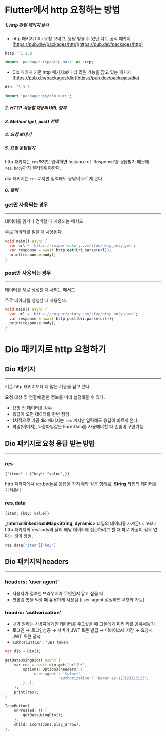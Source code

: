 # Flutter에서 http 요청하는 방법

##### 1. http 관련 패키지 설치

- http 패키지
  http 요청 보내고, 응답 받을 수 있단 다트 공식 패키지.
  [https://pub.dev/packages/http](https://pub.dev/packages/http)

```dart
http: ^1.1.0

import 'package:http/http.dart' as http;
```

- Dio 패키지
  기존 http 패키지보다 더 많은 기능을 담고 있는 패키지
  [https://pub.dev/packages/dio](https://pub.dev/packages/dio)

```dart
dio: ^5.3.3

import 'package:dio/dio.dart';
```

##### 2. HTTP 사용할 대상의 URL 정의

##### 3. Method (get, post) 선택

##### 4. 요청 보내기

##### 5. 요청 응답받기

http 패키지는 `res`까지만 입력하면 Instance of ‘Response’를 응답받기 때문에 `res.body`까지 불러와줘야한다.

dio 패키지는 `res` 까지만 입력해도 응답이 바르게 온다.

##### 6. 출력

### get만 사용되는 경우

---

데이터를 읽거나 검색할 때 사용되는 메서드

주로 데이터를 읽을 때 사용된다.

```dart
void main() async {
  var url = 'https://sniperfactory.com/sfac/http_only_get';
  var response = await http.get(Uri.parse(url));
  print(response.body);
}
```

### post만 사용되는 경우

---

데이터를 새로 생성할 때 사되는 메서드

주로 데이터를 생성할 때 사용된다.

```dart
void main() async {
  var url = 'https://sniperfactory.com/sfac/http_only_post';
  var response = await http.post(Uri.parse(url));
  print(response.body);
}
```

# Dio 패키지로 http 요청하기

## Dio 패키지

---

기존 http 패키지보다 더 많은 기능을 담고 있다.

요청 대상 및 연결에 관한 정보를 미리 설정해줄 수 있다.

- 요청 전 데이터를 검수
- 응답이 오면 데이터를 한번 점검
- 1차적으로 가공
  dio 패키지는 `res` 까지만 입력해도 응답이 바르게 온다.
- 파일(이미지), 다중파일같은 FormData를 사용해야할 때 손쉽게 구현가능

## Dio 패키지로 요청 응답 받는 방법

---

### res

`{"items" : {"key": "value",}}`

http 패키지에서 res.body로 응답을 가져 때와 같은 형태로, **String** 타입의 데이터를 가져온다.

### res.data

`{item: {key: value}}`

**\_InternallinkedHashMap<String, dynamic>** 타입의 데이터를 가져온다.
res나 http 패키지의 res.body와 달리 해당 데이터에 접근하려고 할 때 따로 가공이 필요 없다는 것이 장점.

```dart
res.data["item"]["key"]
```

## Dio 패키지의 headers

---

### headers: ‘user-agent’

- 사용자가 접속한 브라우저가 무엇인지 알고 싶을 때
- 크롤링 봇을 막을 때 유용하게 사용됨 (user-agent 설정하면 무효화 가능)

### headrs: ‘authorization’

- 내가 원하는 사용자에게만 데이터를 주고싶을 때 그들에게 미리 키를 공유해놓기
- 로그인 → 로그인성공 → 서버가 JWT 토큰 발급 → 디바이스에 저장 → 요청시 JWT 토큰 장착
- `authorization: 'JWT token'`

```dart
var dio = Dio();

getDataUsingDio() async {
    var res = await dio.get('url주소',
        options: Options(headers: {
            'user-agent': 'Safari',
						'authorization': 'Barer ey-123123123123';
        }, ),
    );
    print(res);
}

IconButton(
    onPressed: () {
        getDataUsingDio();
    },
    child: Icon(Icons.play_arrow),
),
```
